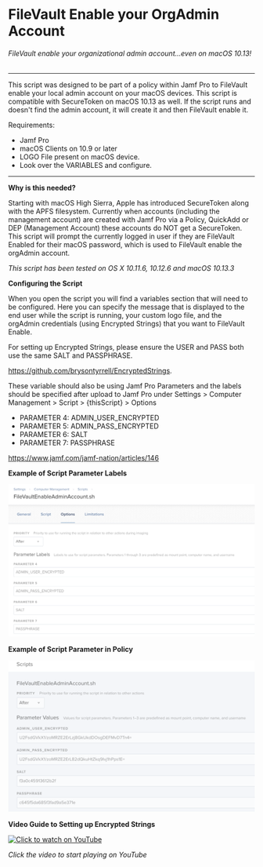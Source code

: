 # FileVault Enable your OrgAdmin Account
###### FileVault enable your organizational admin account...even on macOS 10.13!

___
This script was designed to be part of a policy within Jamf Pro to FileVault enable your local admin account on your macOS devices. This script is compatible with SecureToken on macOS 10.13 as well. If the script runs and doesn't find the admin account, it will create it and then FileVault enable it.

Requirements:
* Jamf Pro
* macOS Clients on 10.9 or later
* LOGO File present on macOS device.
* Look over the VARIABLES and configure.

___

**Why is this needed?**

Starting with macOS High Sierra, Apple has introduced SecureToken along with the APFS filesystem. Currently when accounts (including the management account) are created with Jamf Pro via a Policy, QuickAdd or DEP (Management Account) these accounts do NOT get a SecureToken. This script will prompt the currently logged in user if they are FileVault Enabled for their macOS password, which is used to FileVault enable the orgAdmin account.

*This script has been tested on OS X 10.11.6, 10.12.6 and macOS 10.13.3*


**Configuring the Script**

When you open the script you will find a variables section that will need to be configured. Here you can specify the message that is displayed to the end user while the script is running, your custom logo file, and the orgAdmin credentials (using Encrypted Strings) that you want to FileVault Enable.

For setting up Encrypted Strings, please ensure the USER and PASS both use the same SALT and PASSPHRASE.

https://github.com/brysontyrrell/EncryptedStrings.

These variable should also be using Jamf Pro Parameters and the labels should be specified after upload to Jamf Pro under Settings > Computer Management > Script > {thisScript} > Options
* PARAMETER 4: ADMIN_USER_ENCRYPTED
* PARAMETER 5: ADMIN_PASS_ENCRYPTED
* PARAMETER 6: SALT
* PARAMETER 7: PASSPHRASE

https://www.jamf.com/jamf-nation/articles/146


**Example of Script Parameter Labels**

![Example of Script Parameter Labels](/assets/scriptParameterLabels.png)


**Example of Script Parameter in Policy**

![Example of Script Parameter in Policy](/assets/policyScriptParameters.png)


**Video Guide to Setting up Encrypted Strings**

[![Click to watch on YouTube](http://img.youtube.com/vi/JvulskR2IWE/0.jpg)](http://www.youtube.com/watch?v=JvulskR2IWE)

*Click the video to start playing on YouTube*
